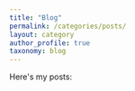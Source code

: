 ```yaml
---
title: "Blog"
permalink: /categories/posts/
layout: category
author_profile: true
taxonomy: blog
---
```

Here's my posts:
